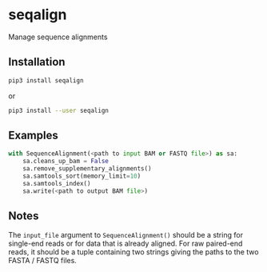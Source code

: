 # seqalign

Manage sequence alignments

## Installation

```sh
pip3 install seqalign
```
or
```sh
pip3 install --user seqalign
```

## Examples

```python
with SequenceAlignment(<path to input BAM or FASTQ file>) as sa:
    sa.cleans_up_bam = False
    sa.remove_supplementary_alignments()
    sa.samtools_sort(memory_limit=10)
    sa.samtools_index()
    sa.write(<path to output BAM file>)
```

## Notes

The `input_file` argument to `SequenceAlignment()` should be a string for
single-end reads or for data that is already aligned. For raw paired-end reads,
it should be a tuple containing two strings giving the paths to the two
FASTA / FASTQ files.
